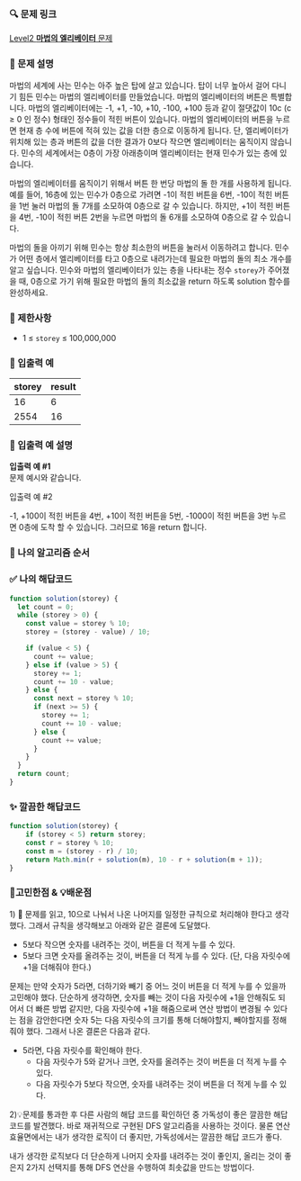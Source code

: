 ### 🔍 문제 링크
[Level2 **마법의 엘리베이터** 문제](https://school.programmers.co.kr/learn/courses/30/lessons/148653)

### 📘 문제 설명
마법의 세계에 사는 민수는 아주 높은 탑에 살고 있습니다. 탑이 너무 높아서 걸어 다니기 힘든 민수는 마법의 엘리베이터를 만들었습니다. 마법의 엘리베이터의 버튼은 특별합니다. 마법의 엘리베이터에는 -1, +1, -10, +10, -100, +100 등과 같이 절댓값이 10c (c ≥ 0 인 정수) 형태인 정수들이 적힌 버튼이 있습니다. 마법의 엘리베이터의 버튼을 누르면 현재 층 수에 버튼에 적혀 있는 값을 더한 층으로 이동하게 됩니다. 단, 엘리베이터가 위치해 있는 층과 버튼의 값을 더한 결과가 0보다 작으면 엘리베이터는 움직이지 않습니다. 민수의 세계에서는 0층이 가장 아래층이며 엘리베이터는 현재 민수가 있는 층에 있습니다.

마법의 엘리베이터를 움직이기 위해서 버튼 한 번당 마법의 돌 한 개를 사용하게 됩니다.예를 들어, 16층에 있는 민수가 0층으로 가려면 -1이 적힌 버튼을 6번, -10이 적힌 버튼을 1번 눌러 마법의 돌 7개를 소모하여 0층으로 갈 수 있습니다. 하지만, +1이 적힌 버튼을 4번, -10이 적힌 버튼 2번을 누르면 마법의 돌 6개를 소모하여 0층으로 갈 수 있습니다.

마법의 돌을 아끼기 위해 민수는 항상 최소한의 버튼을 눌러서 이동하려고 합니다. 민수가 어떤 층에서 엘리베이터를 타고 0층으로 내려가는데 필요한 마법의 돌의 최소 개수를 알고 싶습니다. 민수와 마법의 엘리베이터가 있는 층을 나타내는 정수 `storey`가 주어졌을 때, 0층으로 가기 위해 필요한 마법의 돌의 최소값을 return 하도록 solution 함수를 완성하세요.

### 📕 제한사항
- 1 ≤ `storey` ≤ 100,000,000


### 📙 입출력 예
|storey|result|
|:---|:---|
|16|6|
|2554|16|

### 📒 입출력 예 설명
**입출력 예 #1**  
문제 예시와 같습니다.

입출력 예 #2

-1, +100이 적힌 버튼을 4번, +10이 적힌 버튼을 5번, -1000이 적힌 버튼을 3번 누르면 0층에 도착 할 수 있습니다. 그러므로 16을 return 합니다.

### 📔 나의 알고리즘 순서


### ✅ 나의 해답코드
```javascript
function solution(storey) {
  let count = 0;
  while (storey > 0) {
    const value = storey % 10;
    storey = (storey - value) / 10;

    if (value < 5) {
      count += value;
    } else if (value > 5) {
      storey += 1;
      count += 10 - value;
    } else {
      const next = storey % 10;
      if (next >= 5) {
        storey += 1;
        count += 10 - value;
      } else {
        count += value;
      }
    }
  }
  return count;
}
```

### ✨ 깔끔한 해답코드
```javascript
function solution(storey) {
    if (storey < 5) return storey;
    const r = storey % 10;
    const m = (storey - r) / 10;
    return Math.min(r + solution(m), 10 - r + solution(m + 1));
}
```

### 🤔고민한점 & 💡배운점
1\) 🤔 문제를 읽고, 10으로 나눠서 나온 나머지를 일정한 규칙으로 처리해야 한다고 생각했다. 그래서 규칙을 생각해보고 아래와 같은 결론에 도달했다.

- 5보다 작으면 숫자를 내려주는 것이, 버튼을 더 적게 누를 수 있다. 
- 5보다 크면 숫자를 올려주는 것이, 버튼을 더 적게 누를 수 있다. (단, 다음 자릿수에 +1을 더해줘야 한다.)

문제는 만약 숫자가 5라면, 더하기와 빼기 중 어느 것이 버튼을 더 적게 누를 수 있을까 고민해야 했다. 단순하게 생각하면, 숫자를 빼는 것이 다음 자릿수에 +1을 안해줘도 되어서 더 빠른 방법 같지만, 다음 자릿수에 +1을 해줌으로써 연산 방법이 변경될 수 있다는 점을 감안한다면 숫자 5는 다음 자릿수의 크기를 통해 더해야할지, 빼야할지를 정해줘야 했다. 그래서 나온 결론은 다음과 같다.

- 5라면, 다음 자릿수를 확인해야 한다. 
  - 다음 자릿수가 5와 같거나 크면, 숫자를 올려주는 것이 버튼을 더 적게 누를 수 있다.
  - 다음 자릿수가 5보다 작으면, 숫자를 내려주는 것이 버튼을 더 적게 누를 수 있다.

2\)💡문제를 통과한 후 다른 사람의 해답 코드를 확인하던 중 가독성이 좋은 깔끔한 해답 코드를 발견했다. 바로 재귀적으로 구현된 DFS 알고리즘을 사용하는 것이다. 물론 연산 효율면에서는 내가 생각한 로직이 더 좋지만, 가독성에서는 깔끔한 해답 코드가 좋다.

내가 생각한 로직보다 더 단순하게 나머지 숫자를 내려주는 것이 좋인지, 올리는 것이 좋은지 2가지 선택지를 통해 DFS 연산을 수행하여 최솟값을 만드는 방법이다.